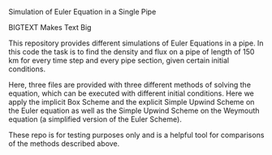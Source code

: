 Simulation of Euler Equation in a Single Pipe

<div id="bigtext">
    <span>BIGTEXT</span>
    <span>Makes Text Big</span>
</div>

This repository provides different simulations of Euler Equations in a pipe.
In this code the task is to find the density and flux on a pipe of length of 150 km for every time step and every pipe section, given certain initial conditions. 

Here, three files are provided with three different methods of solving the equation, which can be executed with different initial conditions.
Here we apply the implicit Box Scheme and the explicit Simple Upwind Scheme on the Euler equation as well as the Simple Upwind Scheme on 
the Weymouth equation (a simplified version of the Euler Scheme).

These repo is for testing purposes only and is a helpful tool for comparisons of the methods described above. 
